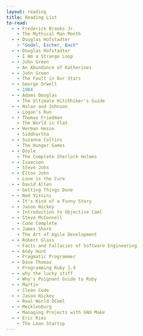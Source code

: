 ```yaml
---
layout: reading
title: Reading List
to-read:
  - - Frederick Brooks Jr.
    - The Mythical Man-Month
  - - Douglas Hofstadter
    - "Godel, Escher, Bach"
  - - Douglas Hofstadter
    - I Am a Strange Loop
  - - John Green
    - An Abundance of Katherines
  - - John Green
    - The Fault in Our Stars
  - - George Orwell
    - 1984
  - - Adams Douglas
    - The Ultimate Hitchhiker's Guide
  - - Nolan and Johnson
    - Logan's Run
  - - Thomas Friedman
    - The World is Flat
  - - Herman Hesse
    - Siddhartha
  - - Suzanne Collins
    - The Hunger Games
  - - Doyle
    - The Complete Sherlock Holmes
  - - Isaacson
    - Steve Jobs
  - - Elton John
    - Love is the Cure
  - - David Allen
    - Getting Things Done
  - - Ned Vissini
    - It's Kind of a Funny Story
  - - Jason Hickey
    - Introduction to Objective Caml
  - - Steve McConnell
    - Code Complete
  - - James Shore
    - The Art of Agile Development
  - - Robert Glass
    - Facts and Fallacies of Software Engineering
  - - Andy Hunt
    - Pragmatic Programmer
  - - Dave Thomas
    - Programming Ruby 1.9
  - - why the lucky stiff
    - Why's Poignant Guide to Ruby
  - - Martin
    - Clean Code
  - - Jason Hickey
    - Real World OCaml
  - - Mecklenburg
    - Managing Projects with GNU Make
  - - Eric Ries
    - The Lean Startup
---
```

